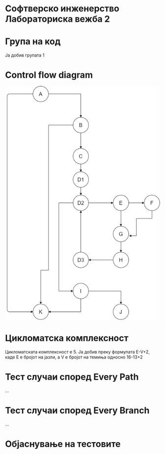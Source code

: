 # Софтверско инженерство Лабораториска вежба 2

# Група на код
Ја добив групата 1

# Control flow diagram
![](cfg.png)

# Цикломатска комплексност
Цикломатската комплексност е 5. Ја добив преку формулата E-V+2, каде Е е бројот на јазли, а V е бројот на темиња односно 16-13+2

# Тест случаи според Every Path
...

# Тест случаи според Every Branch
...

# Објаснување на тестовите

